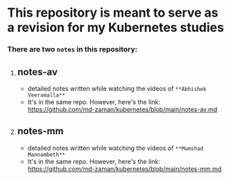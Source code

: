 # This repository is meant to serve as a revision for my Kubernetes studies

### There are two ```notes``` in this repository:
1. ## notes-av
    - detailed notes written while watching the videos of ```**Abhishek Veeramalla**```
    - It's in the same repo. However, here's the link: \
        https://github.com/md-zaman/kubernetes/blob/main/notes-av.md

2. ## notes-mm
    - detailed notes written while watching the videos of ```**Mumshad Mannambeth**```
    - It's in the same repo. However, here's the link: \
        https://github.com/md-zaman/kubernetes/blob/main/notes-mm.md
